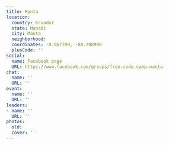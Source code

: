 ```yaml
---
title: Manta
location:
  country: Ecuador
  state: Manabi
  city: Manta
  neighborhood: 
  coordinates: -0.967700, -80.708900
  plusCode: ''
social:
  name: Facebook page
  URL: https://www.facebook.com/groups/free.code.camp.manta
chat:
  name: ''
  URL: ''
event:
  name: ''
  URL: ''
leaders:
- name: ''
  URL: ''
photos:
  old: 
  cover: ''
---
```

